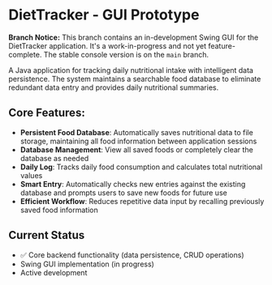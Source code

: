 # DietTracker - GUI Prototype

**Branch Notice:** This branch contains an in-development Swing GUI for the DietTracker application. It's a work-in-progress and not yet feature-complete. The stable console version is on the `main` branch.

A Java application for tracking daily nutritional intake with intelligent data persistence. The system maintains a searchable food database to eliminate redundant data entry and provides daily nutritional summaries.

## Core Features:

* **Persistent Food Database**: Automatically saves nutritional data to file storage, maintaining all food information between application sessions
* **Database Management**: View all saved foods or completely clear the database as needed
* **Daily Log**: Tracks daily food consumption and calculates total nutritional values
* **Smart Entry**: Automatically checks new entries against the existing database and prompts users to save new foods for future use
* **Efficient Workflow**: Reduces repetitive data input by recalling previously saved food information

## Current Status
- ✅ Core backend functionality (data persistence, CRUD operations)
- Swing GUI implementation (in progress)
- Active development
